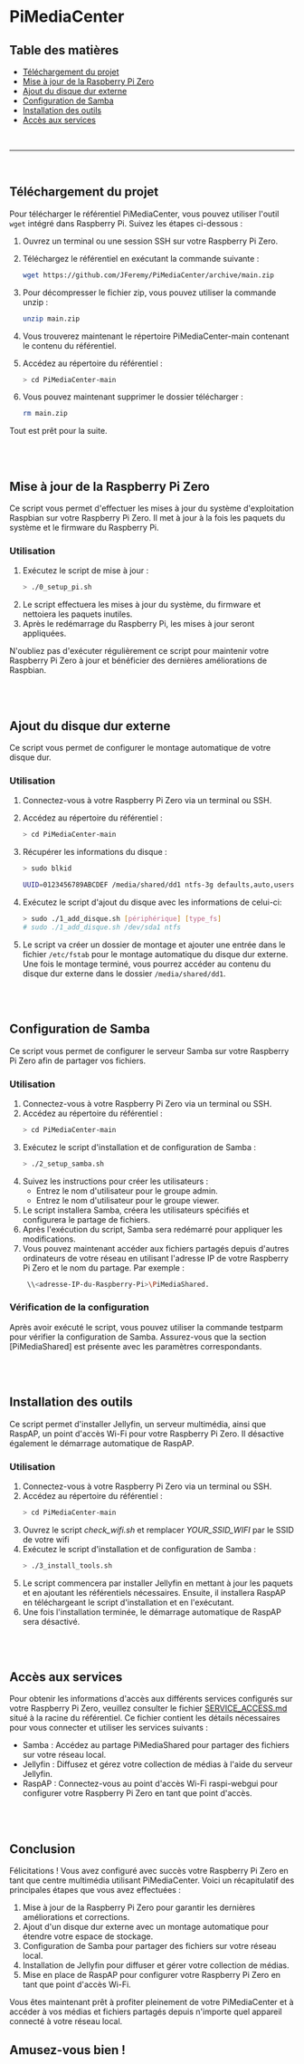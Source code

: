 # PiMediaCenter

## **Table des matières**

- [Téléchargement du projet](#téléchargement-du-projet)
- [Mise à jour de la Raspberry Pi Zero](#mise-à-jour-de-la-raspberry-pi-zero)
- [Ajout du disque dur externe](#ajout-du-disque-dur-externe)
- [Configuration de Samba](#configuration-de-samba)
- [Installation des outils](#installation-des-outils)
- [Accès aux services](#accès-aux-services)

</br>

---

</br>

## **Téléchargement du projet**

Pour télécharger le référentiel PiMediaCenter, vous pouvez utiliser l'outil `wget` intégré dans Raspberry Pi. Suivez les étapes ci-dessous :

1. Ouvrez un terminal ou une session SSH sur votre Raspberry Pi Zero.
2. Téléchargez le référentiel en exécutant la commande suivante :

   ```bash
   wget https://github.com/JFeremy/PiMediaCenter/archive/main.zip
   ```

3. Pour décompresser le fichier zip, vous pouvez utiliser la commande unzip :
   ```bash
   unzip main.zip
   ```
4. Vous trouverez maintenant le répertoire PiMediaCenter-main contenant le contenu du référentiel.
5. Accédez au répertoire du référentiel :
   ```bash
   > cd PiMediaCenter-main
   ```
6. Vous pouvez maintenant supprimer le dossier télécharger :
   ```bash
   rm main.zip
   ```

Tout est prêt pour la suite.

</br>
</br>

## **Mise à jour de la Raspberry Pi Zero**

Ce script vous permet d'effectuer les mises à jour du système d'exploitation Raspbian sur votre Raspberry Pi Zero. Il met à jour à la fois les paquets du système et le firmware du Raspberry Pi.

### **Utilisation**

1. Exécutez le script de mise à jour :
   ```bash
   > ./0_setup_pi.sh
   ```
2. Le script effectuera les mises à jour du système, du firmware et nettoiera les paquets inutiles.
3. Après le redémarrage du Raspberry Pi, les mises à jour seront appliquées.

N'oubliez pas d'exécuter régulièrement ce script pour maintenir votre Raspberry Pi Zero à jour et bénéficier des dernières améliorations de Raspbian.

</br>
</br>

## **Ajout du disque dur externe**

Ce script vous permet de configurer le montage automatique de votre disque dur.

### **Utilisation**

1. Connectez-vous à votre Raspberry Pi Zero via un terminal ou SSH.
2. Accédez au répertoire du référentiel :
   ```bash
   > cd PiMediaCenter-main
   ```
3. Récupérer les informations du disque :

   ```bash
   > sudo blkid

   UUID=0123456789ABCDEF /media/shared/dd1 ntfs-3g defaults,auto,users,rw,nofail,noatime 0 0
   ```

4. Exécutez le script d'ajout du disque avec les informations de celui-ci:
   ```bash
   > sudo ./1_add_disque.sh [périphérique] [type_fs]
   # sudo ./1_add_disque.sh /dev/sda1 ntfs
   ```
5. Le script va créer un dossier de montage et ajouter une entrée dans le fichier `/etc/fstab` pour le montage automatique du disque dur externe. Une fois le montage terminé, vous pourrez accéder au contenu du disque dur externe dans le dossier `/media/shared/dd1`.

</br>
</br>

## **Configuration de Samba**

Ce script vous permet de configurer le serveur Samba sur votre Raspberry Pi Zero afin de partager vos fichiers.

### **Utilisation**

1. Connectez-vous à votre Raspberry Pi Zero via un terminal ou SSH.
2. Accédez au répertoire du référentiel :
   ```bash
   > cd PiMediaCenter-main
   ```
3. Exécutez le script d'installation et de configuration de Samba :
   ```bash
   > ./2_setup_samba.sh
   ```
4. Suivez les instructions pour créer les utilisateurs :
   - Entrez le nom d'utilisateur pour le groupe admin.
   - Entrez le nom d'utilisateur pour le groupe viewer.
5. Le script installera Samba, créera les utilisateurs spécifiés et configurera le partage de fichiers.
6. Après l'exécution du script, Samba sera redémarré pour appliquer les modifications.
7. Vous pouvez maintenant accéder aux fichiers partagés depuis d'autres ordinateurs de votre réseau en utilisant l'adresse IP de votre Raspberry Pi Zero et le nom du partage. Par exemple :
   ```bash
    \\<adresse-IP-du-Raspberry-Pi>\PiMediaShared.
   ```

### **Vérification de la configuration**

Après avoir exécuté le script, vous pouvez utiliser la commande testparm pour vérifier la configuration de Samba. Assurez-vous que la section [PiMediaShared] est présente avec les paramètres correspondants.

</br>
</br>

## **Installation des outils**

Ce script permet d'installer Jellyfin, un serveur multimédia, ainsi que RaspAP, un point d'accès Wi-Fi pour votre Raspberry Pi Zero. Il désactive également le démarrage automatique de RaspAP.

### **Utilisation**

1. Connectez-vous à votre Raspberry Pi Zero via un terminal ou SSH.
2. Accédez au répertoire du référentiel :
   ```bash
   > cd PiMediaCenter-main
   ```
3. Ouvrez le script _check_wifi.sh_ et remplacer _YOUR_SSID_WIFI_ par le SSID de votre wifi
4. Exécutez le script d'installation et de configuration de Samba :
   ```bash
   > ./3_install_tools.sh
   ```
5. Le script commencera par installer Jellyfin en mettant à jour les paquets et en ajoutant les référentiels nécessaires. Ensuite, il installera RaspAP en téléchargeant le script d'installation et en l'exécutant.
6. Une fois l'installation terminée, le démarrage automatique de RaspAP sera désactivé.

</br>
</br>

## **Accès aux services**

Pour obtenir les informations d'accès aux différents services configurés sur votre Raspberry Pi Zero, veuillez consulter le fichier [SERVICE_ACCESS.md](./SERVICE_ACCESS.md) situé à la racine du référentiel. Ce fichier contient les détails nécessaires pour vous connecter et utiliser les services suivants :

- Samba : Accédez au partage PiMediaShared pour partager des fichiers sur votre réseau local.
- Jellyfin : Diffusez et gérez votre collection de médias à l'aide du serveur Jellyfin.
- RaspAP : Connectez-vous au point d'accès Wi-Fi raspi-webgui pour configurer votre Raspberry Pi Zero en tant que point d'accès.

</br>
</br>

## **Conclusion**

Félicitations ! Vous avez configuré avec succès votre Raspberry Pi Zero en tant que centre multimédia utilisant PiMediaCenter. Voici un récapitulatif des principales étapes que vous avez effectuées :

1. Mise à jour de la Raspberry Pi Zero pour garantir les dernières améliorations et corrections.
2. Ajout d'un disque dur externe avec un montage automatique pour étendre votre espace de stockage.
3. Configuration de Samba pour partager des fichiers sur votre réseau local.
4. Installation de Jellyfin pour diffuser et gérer votre collection de médias.
5. Mise en place de RaspAP pour configurer votre Raspberry Pi Zero en tant que point d'accès Wi-Fi.

Vous êtes maintenant prêt à profiter pleinement de votre PiMediaCenter et à accéder à vos médias et fichiers partagés depuis n'importe quel appareil connecté à votre réseau local.

## Amusez-vous bien !
